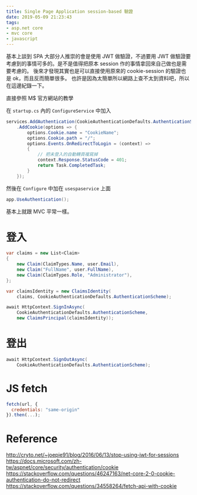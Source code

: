 ```yaml
---
title: Single Page Application session-based 驗證
date: 2019-05-09 21:23:43
tags:
- asp.net core
- mvc core
- javascript
---
```

基本上談到 SPA 大部分人推崇的會是使用 JWT 做驗證，不過要用 JWT 做驗證要考慮到的事情可多的。是不是值得把原本 session 作的事情拿回來自己做也是需要考慮的。
後來才發現其實也是可以直接使用原來的 cookie-session 的驗證也是 ok，而且反而簡單很多。
也許是因為太簡單所以網路上查不太到資料吧，所以在這邊紀錄一下。

直接參照 M$ 官方網站的教學

在 `startup.cs` 內的 `ConfigureService` 中加入
```csharp
services.AddAuthentication(CookieAuthenticationDefaults.AuthenticationScheme)
    .AddCookie(options => {
        options.Cookie.name = "CookieName";
        options.Cookie.path = "/";
        options.Events.OnRedirectToLogin = (context) =>
        {
            // 把未登入的自動轉頁複寫掉
            context.Response.StatusCode = 401;
            return Task.CompletedTask;
        }
    });
```
然後在 `Configure` 中加在 `usespaservice` 上面

```csharp
app.UseAuthentication();
```

基本上就跟 MVC 平常一樣。

# 登入
```csharp
var claims = new List<Claim>
{
    new Claim(ClaimTypes.Name, user.Email),
    new Claim("FullName", user.FullName),
    new Claim(ClaimTypes.Role, "Administrator"),
};

var claimsIdentity = new ClaimsIdentity(
    claims, CookieAuthenticationDefaults.AuthenticationScheme);

await HttpContext.SignInAsync(
    CookieAuthenticationDefaults.AuthenticationScheme,
    new ClaimsPrincipal(claimsIdentity));
```

# 登出
```csharp
await HttpContext.SignOutAsync(
    CookieAuthenticationDefaults.AuthenticationScheme);
```

# JS fetch
```js
fetch(url, {
  credentials: "same-origin"
}).then(...);
```

# Reference
http://cryto.net/~joepie91/blog/2016/06/13/stop-using-jwt-for-sessions
https://docs.microsoft.com/zh-tw/aspnet/core/security/authentication/cookie
https://stackoverflow.com/questions/46247163/net-core-2-0-cookie-authentication-do-not-redirect
https://stackoverflow.com/questions/34558264/fetch-api-with-cookie
